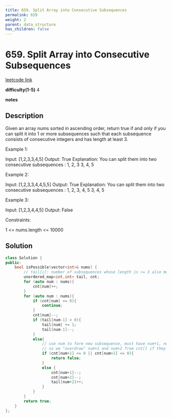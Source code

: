 ```yaml
---
title: 659. Split Array into Consecutive Subsequences
permalink: 659
weight: 2
parent: data_structure
has_children: false
---
```

# 659. Split Array into Consecutive Subsequences

[leetcode link](https://leetcode.com/problems/split-array-into-consecutive-subsequences/)

**difficulty(1-5)** 
4

**notes**   


## Description
Given an array nums sorted in ascending order, return true if and only if you can split it into 1 or more subsequences such that each subsequence consists of consecutive integers and has length at least 3.

 

Example 1:

Input: [1,2,3,3,4,5]
Output: True
Explanation:
You can split them into two consecutive subsequences : 
1, 2, 3
3, 4, 5

Example 2:

Input: [1,2,3,3,4,4,5,5]
Output: True
Explanation:
You can split them into two consecutive subsequences : 
1, 2, 3, 4, 5
3, 4, 5

Example 3:

Input: [1,2,3,4,4,5]
Output: False
 

Constraints:

1 <= nums.length <= 10000

## Solution

```c++
class Solution {
public:
    bool isPossible(vector<int>& nums) {
        // tail[i]: number of subsequences whose length is >= 3 also must end with number i as its tail.
        unordered_map<int,int> tail, cnt;
        for (auto num : nums){
            cnt[num]++;
        }
        for (auto num : nums){
            if (cnt[num] <= 0){
                continue;
            }
            cnt[num]--;
            if (tail[num-1] > 0){
                tail[num] += 1;
                tail[num-1]--;
            }
            else{
                // use num to form new subsequence, must have num+1, num+2 ready
                // so we "overdraw" num+1 and num+2 from cnt[] if they exist. 
                if (cnt[num+1] <= 0 || cnt[num+2] <= 0){
                    return false;
                }
                else {
                    cnt[num+1]--;
                    cnt[num+2]--;
                    tail[num+2]++;
                }
            }
        }
        return true;
    }
};
```


